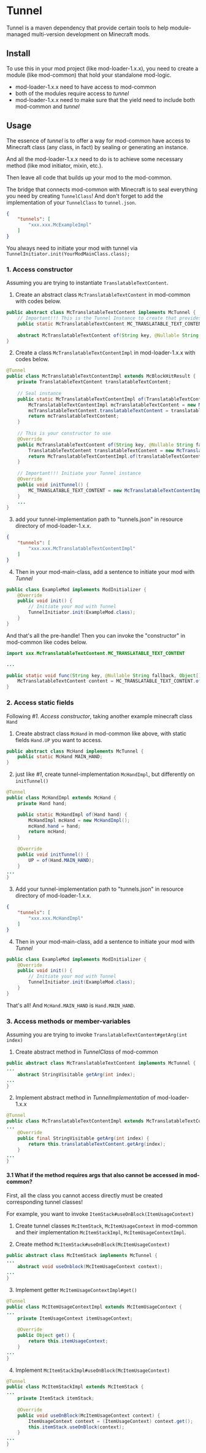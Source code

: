 # Tunnel

Tunnel is a maven dependency that provide certain tools to help module-managed multi-version development on Minecraft mods.

## Install

To use this in your mod project (like mod-loader-1.x.x), you need to create a module (like mod-common) that hold your standalone mod-logic.

- mod-loader-1.x.x need to have access to mod-common
- both of the modules require access to *tunnel*
- mod-loader-1.x.x need to make sure that the yield need to include both mod-common and *tunnel*

## Usage

The essence of *tunnel* is to offer a way for mod-common have access to Minecraft class (any class, in fact) by sealing or generating an instance.

And all the mod-loader-1.x.x need to do is to achieve some necessary method (like mod initiator, mixin, etc.).

Then leave all code that builds up your mod to the mod-common.

The bridge that connects mod-common with Minecraft is to seal everything you need by creating `TunnelClass`! And don't forget to add the implementation of your `TunnelClass` to `tunnel.json`.

``` json
{
    "tunnels": [
        "xxx.xxx.McExampleImpl"
    ]
}
```

You always need to initiate your mod with tunnel via `TunnelInitiator.init(YourModMainClass.class);`

### 1. Access constructor

Assuming you are trying to instantiate `TranslatableTextContent`.

1. Create an abstract class `McTranslatableTextContent` in mod-common with codes below.

``` java
public abstract class McTranslatableTextContent implements McTunnel {
    // Important!!! This is the Tunnel Instance to create that provides "constructor"
    public static McTranslatableTextContent MC_TRANSLATABLE_TEXT_CONTENT;
    
    abstract McTranslatableTextContent of(String key, @Nullable String fallback, Object[] args);
}
```

2. Create a class `McTranslatableTextContentImpl` in mod-loader-1.x.x with codes below.

``` java
@Tunnel
public class McTranslatableTextContentImpl extends McBlockHitResult {
    private TranslatableTextContent translatableTextContent;
    
    // Seal instance
    public static McTranslatableTextContentImpl of(TranslatableTextContent translatableTextContent) {
        McTranslatableTextContentImpl mcTranslatableTextContent = new McTranslatableTextContentImpl();
        mcTranslatableTextContent.translatableTextContent = translatableTextContent
        return mcTranslatableTextContent;
    }
    
    // This is your constructor to use
    @Override
    public McTranslatableTextContent of(String key, @Nullable String fallback, Object[] args) {
        TranslatableTextContent translatableTextContent = new McTranslatableTextContent(key, fallback, args);
        return McTranslatableTextContentImpl.of(translatableTextContent);
    }
    
    // Important!!! Initiate your Tunnel instance
    @Override
    public void initTunnel() {
        MC_TRANSLATABLE_TEXT_CONTENT = new McTranslatableTextContentImpl();
    }
    ...
}
```

3. add your tunnel-implementation path to "tunnels.json" in resource directory of mod-loader-1.x.x.

``` json
{
    "tunnels": [
        "xxx.xxx.McTranslatableTextContentImpl"
    ]
}
```

4. Then in your mod-main-class, add a sentence to initiate your mod with *Tunnel*

``` java
public class ExampleMod implements ModInitializer {
    @Override
    public void init() {
        // Initiate your mod with Tunnel
        TunnelInitiator.init(ExampleMod.class);
    }
}
```

And that's all the pre-handle! Then you can invoke the "constructor" in mod-common like codes below.

``` java
import xxx.McTranslatableTextContent.MC_TRANSLATABLE_TEXT_CONTENT

...

public static void func(String key, @Nullable String fallback, Object[] args) {
    McTranslatableTextContent content = MC_TRANSLATABLE_TEXT_CONTENT.of(key, fallback, args);
}
```

### 2. Access static fields

Following *#1. Access constructor*, taking another example minecraft class `Hand`

1. Create abstract class `McHand` in mod-common like above, with static fields `Hand.UP` you want to access.

``` java 
public abstract class McHand implements McTunnel {
    public static McHand MAIN_HAND;
}
```

2. just like *#1*, create tunnel-implementation `McHandImpl`, but differently on `initTunnel()`

``` java
@Tunnel
public class McHandImpl extends McHand {
    private Hand hand;

    public static McHandImpl of(Hand hand) {
        McHandImpl mcHand = new McHandImpl();
        mcHand.hand = hand;
        return mcHand;
    }
    
    @Override
    public void initTunnel() {
        UP = of(Hand.MAIN_HAND);
    }
...
}
```

3. Add your tunnel-implementation path to "tunnels.json" in resource directory of mod-loader-1.x.x.

``` json
{
    "tunnels": [
        "xxx.xxx.McHandImpl"
    ]
}
```

4. Then in your mod-main-class, add a sentence to initiate your mod with *Tunnel*

``` java
public class ExampleMod implements ModInitializer {
    @Override
    public void init() {
        // Initiate your mod with Tunnel
        TunnelInitiator.init(ExampleMod.class);
    }
}
```

That's all! And `McHand.MAIN_HAND` is `Hand.MAIN_HAND`.

### 3. Access methods or member-variables

Assuming you are trying to invoke `TranslatableTextContent#getArg(int index)`

1. Create abstract method in *TunnelClass* of mod-common

``` java 
public abstract class McTranslatableTextContent implements McTunnel {
...
    abstract StringVisitable getArg(int index);
...
}
```

2. Implement abstract method in *TunnelImplementation* of mod-loader-1.x.x

``` java 
@Tunnel
public class McTranslatableTextContentImpl extends McTranslatableTextContent {
...
    @Override
    public final StringVisitable getArg(int index) {
        return this.translatableTextContent.getArg(index);
    }
...
}
```

#### 3.1 What if the method requires args that also cannot be accessed in mod-common?

First, all the class you cannot access directly must be created corresponding tunnel classes!

For example, you want to invoke `ItemStack#useOnBlock(ItemUsageContext)`

1. Create tunnel classes `McItemStack`, `McItemUsageContext` in mod-common and their implementation `McItemStackImpl`, `McItemUsageContextImpl`.

2. Create method `McItemStack#useOnBlock(McItemUsageContext)`

``` java
public abstract class McItemStack implements McTunnel {
...
    abstract void useOnblock(McItemUsageContext context);
...
}
```

3. Implement getter `McItemUsageContextImpl#get()`

``` java
@Tunnel
public class McItemUsageContextImpl extends McItemUsageContext {
...
    private ItemUsageContext itemUsageContext;
    
    @Override
    public Object get() {
        return this.itemUsageContext;
    }
...
}
```

4. Implement `McItemStackImpl#useOnBlock(McItemUsageContext)`

``` java
@Tunnel
public class McItemStackImpl extends McItemStack {
...
    private ItemStack itemStack;
    
    @Override
    public void useOnBlock(McItemUsageContext context) {
        ItemUsageContext context = (ItemUsageContext) context.get();
        this.itemStack.useOnBlock(context);
    }
...
}
```